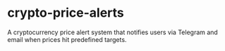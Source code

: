 # crypto-price-alerts
 A cryptocurrency price alert system that notifies users via Telegram and email when prices hit predefined targets.
